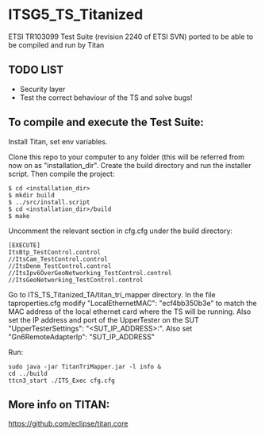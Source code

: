 # ITSG5_TS_Titanized
ETSI TR103099 Test Suite (revision 2240 of ETSI SVN) ported to be able to be compiled and run by Titan

## TODO LIST
- Security layer
- Test the correct behaviour of the TS and solve bugs!

## To compile and execute the Test Suite:

Install Titan, set env variables.

Clone this repo to your computer to any folder (this will be referred from now on as "installation_dir". Create the build directory and run the installer script. Then compile the project:
```
$ cd <installation_dir>
$ mkdir build
$ ../src/install.script
$ cd <installation_dir>/build
$ make
```

Uncomment the relevant section in cfg.cfg under the build directory:
```
[EXECUTE]
ItsBtp_TestControl.control
//ItsCam_TestControl.control
//ItsDenm_TestControl.control
//ItsIpv6OverGeoNetworking_TestControl.control
//ItsGeoNetworking_TestControl.control
```

Go to ITS_TS_Titanized_TA/titan_tri_mapper directory. In the file taproperties.cfg modify "LocalEthernetMAC": "ecf4bb350b3e" to match the MAC address of the local ethernet card where the TS will be running. Also set the IP address and port of the UpperTester on the SUT "UpperTesterSettings": "<SUT_IP_ADDRESS>:<PORT>". Also set "Gn6RemoteAdapterIp": "SUT_IP_ADDRESS"

Run:
```
sudo java -jar TitanTriMapper.jar -l info &
cd ../build
ttcn3_start ./ITS_Exec cfg.cfg
```

## More info on TITAN:
https://github.com/eclipse/titan.core


